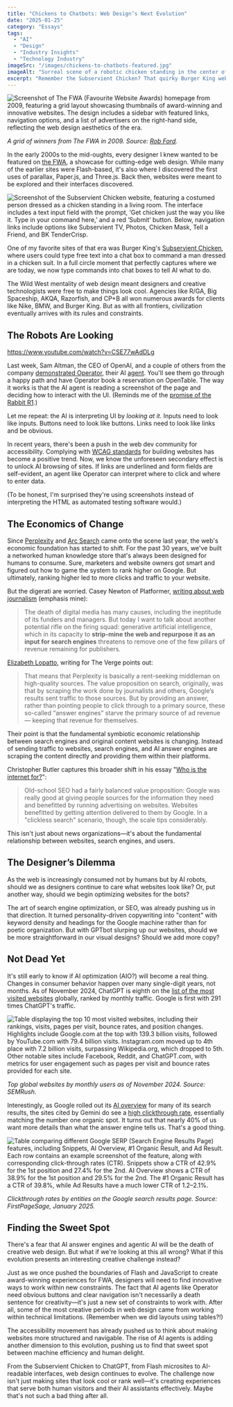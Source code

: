 ```yaml
---
title: "Chickens to Chatbots: Web Design’s Next Evolution"
date: "2025-01-25"
category: "Essays"
tags:
  - "AI"
  - "Design"
  - "Industry Insights"
  - "Technology Industry"
imageSrc: "/images/chickens-to-chatbots-featured.jpg"
imageAlt: "Surreal scene of a robotic chicken standing in the center of a dimly lit living room with retro furnishings, including leather couches and an old CRT television emitting a bright blue glow."
excerpt: "Remember the Subservient Chicken? That quirky Burger King website where you could type commands to make a guy in a chicken suit do stuff? Two decades later, we're still typing commands into boxes—but now we're talking to AI. As designers grapple with a web increasingly built for machines rather than humans, we're facing a familiar challenge: how to create delightful experiences within new technical constraints. From Flash microsites to AI-readable interfaces, web design is evolving once again."
---
```


![Screenshot of The FWA (Favourite Website Awards) homepage from 2009, featuring a grid layout showcasing thumbnails of award-winning and innovative websites. The design includes a sidebar with featured links, navigation options, and a list of advertisers on the right-hand side, reflecting the web design aesthetics of the era.](/images/chickens-to-chatbots-fwa.jpg)

_A grid of winners from The FWA in 2009. Source: [Rob Ford](https://www.linkedin.com/posts/rjford_random-fwa-fact-did-you-know-that-for-activity-7287944002241208322-OnVt?utm_source=social_share_send&utm_medium=member_desktop_web)._

In the early 2000s to the mid-oughts, every designer I knew wanted to be featured on [the FWA](https://thefwa.com/), a showcase for cutting-edge web design. While many of the earlier sites were Flash-based, it's also where I discovered the first uses of parallax, Paper.js, and Three.js. Back then, websites were meant to be explored and their interfaces discovered.

![Screenshot of the Subservient Chicken website, featuring a costumed person dressed as a chicken standing in a living room. The interface includes a text input field with the prompt, ‘Get chicken just the way you like it. Type in your command here,’ and a red ‘Submit’ button. Below, navigation links include options like Subservient TV, Photos, Chicken Mask, Tell a Friend, and BK TenderCrisp.](/images/chickens-to-chatbots-subservient-chicken.jpg)

One of my favorite sites of that era was Burger King's [Subservient Chicken](https://en.wikipedia.org/wiki/The_Subservient_Chicken), where users could type free text into a chat box to command a man dressed in a chicken suit. In a full circle moment that perfectly captures where we are today, we now type commands into chat boxes to tell AI what to do.

The Wild West mentality of web design meant designers and creative technologists were free to make things look cool. Agencies like R/GA, Big Spaceship, AKQA, Razorfish, and CP+B all won numerous awards for clients like Nike, BMW, and Burger King. But as with all frontiers, civilization eventually arrives with its rules and constraints.

## The Robots Are Looking

https://www.youtube.com/watch?v=CSE77wAdDLg

Last week, Sam Altman, the CEO of OpenAI, and a couple of others from the company [demonstrated Operator](https://www.youtube.com/watch?v=CSE77wAdDLg), their AI [agent](https://operator.chatgpt.com/). You'll see them go through a happy path and have Operator book a reservation on OpenTable. The way it works is that the AI agent is reading a screenshot of the page and deciding how to interact with the UI. (Reminds me of the [promise of the Rabbit R1](https://youtu.be/22wlLy7hKP4?si=iyDuA41riiAnN_LC).)

Let me repeat: the AI is interpreting UI by _looking at it._ Inputs need to look like inputs. Buttons need to look like buttons. Links need to look like links and be obvious. 

In recent years, there's been a push in the web dev community for accessibility. Complying with [WCAG standards](https://www.w3.org/WAI/standards-guidelines/wcag/) for building websites has become a positive trend. Now, we know the unforeseen secondary effect is to unlock AI browsing of sites. If links are underlined and form fields are self-evident, an agent like Operator can interpret where to click and where to enter data. 

(To be honest, I'm surprised they're using screenshots instead of interpreting the HTML as automated testing software would.)

## The Economics of Change

Since [Perplexity](https://www.perplexity.ai/) and [Arc Search](https://arc.net/search) came onto the scene last year, the web's economic foundation has started to shift. For the past 30 years, we've built a networked human knowledge store that's always been designed for humans to consume. Sure, marketers and website owners got smart and figured out how to game the system to rank higher on Google. But ultimately, ranking higher led to more clicks and traffic to your website.

But the digerati are worried. Casey Newton of Platformer, [writing about web journalism](https://www.platformer.news/arc-search-quora-poe-perpexity-journalism-web-future/) (emphasis mine):

> The death of digital media has many causes, including the ineptitude of its funders and managers. But today I want to talk about another potential rifle on the firing squad: generative artificial intelligence, which in its capacity to **strip-mine the web and repurpose it as an input for search engines** threatens to remove one of the few pillars of revenue remaining for publishers.

 [Elizabeth Lopatto](https://www.theverge.com/2024/6/27/24187405/perplexity-ai-twitter-lie-plagiarism), writing for The Verge points out:

> That means that Perplexity is basically a rent-seeking middleman on high-quality sources. The value proposition on search, originally, was that by scraping the work done by journalists and others, Google’s results sent traffic to those sources. But by providing an answer, rather than pointing people to click through to a primary source, these so-called “answer engines” starve the primary source of ad revenue — keeping that revenue for themselves. 

Their point is that the fundamental symbiotic economic relationship between search engines and original content websites is changing. Instead of sending traffic to websites, search engines, and AI answer engines are scraping the content directly and providing them within their platforms.

Christopher Butler captures this broader shift in his essay "[Who is the internet for?](https://www.chrbutler.com/who-is-the-internet-for)":

> Old-school SEO had a fairly balanced value proposition: Google was really good at giving people sources for the information they need and benefitted by running advertising on websites. Websites benefitted by getting attention delivered to them by Google. In a "clickless search" scenario, though, the scale tips considerably.

This isn't just about news organizations—it's about the fundamental relationship between websites, search engines, and users.

## The Designer’s Dilemma

As the web is increasingly consumed not by humans but by AI robots, should we as designers continue to care what websites look like? Or, put another way, should we begin optimizing websites for the bots?

The art of search engine optimization, or SEO, was already pushing us in that direction. It turned personality-driven copywriting into "content" with keyword density and headings for the Google machine rather than for poetic organization. But with GPTbot slurping up our websites, should we be more straightforward in our visual designs? Should we add more copy?

## Not Dead Yet

It's still early to know if AI optimization (AIO?) will become a real thing. Changes in consumer behavior happen over many single-digit years, not months. As of November 2024, ChatGPT is eighth on the [list of the most visited websites](https://www.semrush.com/website/top/) globally, ranked by monthly traffic. Google is first with 291 times ChatGPT's traffic. 

![Table displaying the top 10 most visited websites, including their rankings, visits, pages per visit, bounce rates, and position changes. Highlights include Google.com at the top with 139.3 billion visits, followed by YouTube.com with 79.4 billion visits. Instagram.com moved up to 4th place with 7.2 billion visits, surpassing Wikipedia.org, which dropped to 5th. Other notable sites include Facebook, Reddit, and ChatGPT.com, with metrics for user engagement such as pages per visit and bounce rates provided for each site.](/images/chickens-to-chatbots-top-websites.jpg)

_Top global websites by monthly users as of November 2024. Source: SEMRush._

Interestingly, as Google rolled out its [AI overview](https://blog.google/products/search/generative-ai-google-search-may-2024/) for many of its search results, the sites cited by Gemini do see a [high clickthrough rate](https://firstpagesage.com/reports/google-click-through-rates-ctrs-by-ranking-position/), essentially matching the number one organic spot. It turns out that nearly 40% of us want more details than what the answer engine tells us. That's a good thing.

![Table comparing different Google SERP (Search Engine Results Page) features, including Snippets, AI Overview, #1 Organic Result, and Ad Result. Each row contains an example screenshot of the feature, along with corresponding click-through rates (CTR). Snippets show a CTR of 42.9% for the 1st position and 27.4% for the 2nd. AI Overview shows a CTR of 38.9% for the 1st position and 29.5% for the 2nd. The #1 Organic Result has a CTR of 39.8%, while Ad Results have a much lower CTR of 1.2–2.1%.](/images/chickens-to-chatbots-google-serp.jpg)

_Clickthrough rates by entities on the Google search results page. Source: FirstPageSage, January 2025._

## Finding the Sweet Spot

There's a fear that AI answer engines and agentic AI will be the death of creative web design. But what if we're looking at this all wrong? What if this evolution presents an interesting creative challenge instead?

Just as we once pushed the boundaries of Flash and JavaScript to create award-winning experiences for FWA, designers will need to find innovative ways to work within new constraints. The fact that AI agents like Operator need obvious buttons and clear navigation isn't necessarily a death sentence for creativity—it's just a new set of constraints to work with. After all, some of the most creative periods in web design came from working within technical limitations. (Remember when we did layouts using tables?!)

The accessibility movement has already pushed us to think about making websites more structured and navigable. The rise of AI agents is adding another dimension to this evolution, pushing us to find that sweet spot between machine efficiency and human delight.

From the Subservient Chicken to ChatGPT, from Flash microsites to AI-readable interfaces, web design continues to evolve. The challenge now isn't just making sites that look cool or rank well—it's creating experiences that serve both human visitors and their AI assistants effectively. Maybe that's not such a bad thing after all.